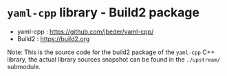 `yaml-cpp` library - Build2 package
================================

 - yaml-cpp : https://github.com/jbeder/yaml-cpp/
 - Build2 : https://build2.org

Note: This is the source code for the build2 package of the `yaml-cpp` C++ library,
the actual library sources snapshot can be found in the `./upstream/` submodule.
